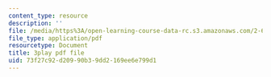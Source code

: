 ```yaml
---
content_type: resource
description: ''
file: /media/https%3A/open-learning-course-data-rc.s3.amazonaws.com/2-627-fundamentals-of-photovoltaics-fall-2013/73f27c92d20990b39dd2169ee6e799d1_C42jXQLc_Jo.pdf
file_type: application/pdf
resourcetype: Document
title: 3play pdf file
uid: 73f27c92-d209-90b3-9dd2-169ee6e799d1
---
```

